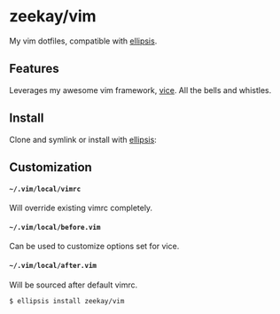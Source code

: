 # zeekay/vim
My vim dotfiles, compatible with [ellipsis][ellipsis].

## Features
Leverages my awesome vim framework, [vice][vice]. All the bells and whistles.

## Install
Clone and symlink or install with [ellipsis][ellipsis]:

## Customization
#### `~/.vim/local/vimrc`
Will override existing vimrc completely.

#### `~/.vim/local/before.vim`
Can be used to customize options set for vice.

#### `~/.vim/local/after.vim`
Will be sourced after default vimrc.

```
$ ellipsis install zeekay/vim
```

[ellipsis]: http://ellipsis.sh
[vim]:      http://www.vim.org
[vice]:     https://github.com/zeekay/vice
